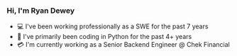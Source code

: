### Hi, I'm Ryan Dewey

- 💻 I've been working professionally as a SWE for the past 7 years
- 🐍 I've primarily been coding in Python for the past 4+ years
- 💳 I'm currently working as a Senior Backend Engineer @ Chek Financial
